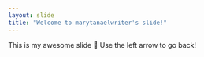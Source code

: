 ```yaml
---
layout: slide
title: "Welcome to marytanaelwriter's slide!"
---
```

This is my awesome slide 🎉
Use the left arrow to go back!
